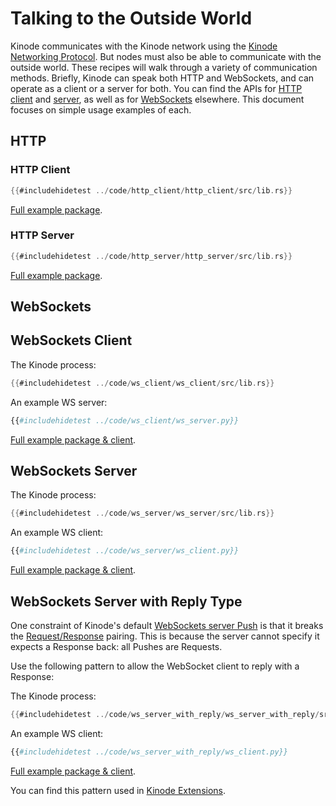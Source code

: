 # Talking to the Outside World

Kinode communicates with the Kinode network using the [Kinode Networking Protocol](../system/networking_protocol.md).
But nodes must also be able to communicate with the outside world.
These recipes will walk through a variety of communication methods.
Briefly, Kinode can speak both HTTP and WebSockets, and can operate as a client or a server for both.
You can find the APIs for [HTTP client](../apis/http_client.md) and [server](../apis/http_server.md), as well as for [WebSockets](../apis/websocket.md) elsewhere.
This document focuses on simple usage examples of each.

## HTTP

### HTTP Client

```rust
{{#includehidetest ../code/http_client/http_client/src/lib.rs}}
```

[Full example package](https://github.com/kinode-dao/kinode-book/tree/main/src/code/http_client).

### HTTP Server

```rust
{{#includehidetest ../code/http_server/http_server/src/lib.rs}}
```

[Full example package](https://github.com/kinode-dao/kinode-book/tree/main/src/code/http_server).

## WebSockets

## WebSockets Client

The Kinode process:
```rust
{{#includehidetest ../code/ws_client/ws_client/src/lib.rs}}
```

An example WS server:
```python
{{#includehidetest ../code/ws_client/ws_server.py}}
```

[Full example package & client](https://github.com/kinode-dao/kinode-book/tree/main/src/code/ws_client).

## WebSockets Server

The Kinode process:
```rust
{{#includehidetest ../code/ws_server/ws_server/src/lib.rs}}
```

An example WS client:
```python
{{#includehidetest ../code/ws_server/ws_client.py}}
```

[Full example package & client](https://github.com/kinode-dao/kinode-book/tree/main/src/code/ws_server).

## WebSockets Server with Reply Type

One constraint of Kinode's default [WebSockets server Push](#websockets-server) is that it breaks the [Request/Response](../system/process/processes.md#requests-and-responses) pairing.
This is because the server cannot specify it expects a Response back: all Pushes are Requests.

Use the following pattern to allow the WebSocket client to reply with a Response:

The Kinode process:
```rust
{{#includehidetest ../code/ws_server_with_reply/ws_server_with_reply/src/lib.rs}}
```

An example WS client:
```python
{{#includehidetest ../code/ws_server_with_reply/ws_client.py}}
```

[Full example package & client](https://github.com/kinode-dao/kinode-book/tree/main/src/code/ws_server_with_reply).

You can find this pattern used in [Kinode Extensions](../system/process/extensions.md).
